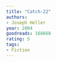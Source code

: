 ```yaml
---
title: "Catch-22"
authors:
- Joseph Heller
year: 2004
goodreads: 168668
rating: 5
tags:
- Fiction
---
```

